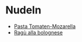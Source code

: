 # Nudeln
- [Pasta Tomaten-Mozarella](PastaTomaten-Mozarella.md)
- [Ragù alla bolognese](Ragùallabolognese.md)
